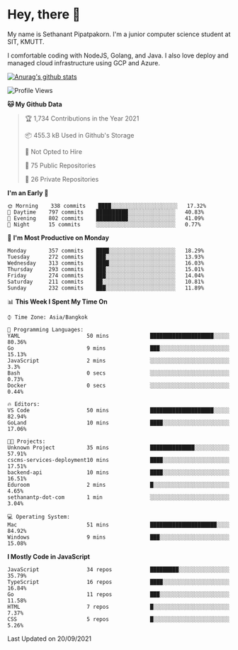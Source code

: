 # Hey, there 🙌
My name is Sethanant Pipatpakorn. I'm a junior computer science student at SIT, KMUTT.

I comfortable coding with NodeJS, Golang, and Java. I also love deploy and managed cloud infrastructure using GCP and Azure.


[![Anurag's github stats](https://github-readme-stats.vercel.app/api?username=thetkpark&count_private=true&show_icons=true&theme=tokyonight)](https://github.com/anuraghazra/github-readme-stats)

<!--START_SECTION:waka-->
![Profile Views](http://img.shields.io/badge/Profile%20Views-23-blue)

**🐱 My Github Data** 

> 🏆 1,734 Contributions in the Year 2021
 > 
> 📦 455.3 kB Used in Github's Storage 
 > 
> 🚫 Not Opted to Hire
 > 
> 📜 75 Public Repositories 
 > 
> 🔑 26 Private Repositories  
 > 
**I'm an Early 🐤** 

```text
🌞 Morning    338 commits    ████░░░░░░░░░░░░░░░░░░░░░   17.32% 
🌆 Daytime    797 commits    ██████████░░░░░░░░░░░░░░░   40.83% 
🌃 Evening    802 commits    ██████████░░░░░░░░░░░░░░░   41.09% 
🌙 Night      15 commits     ░░░░░░░░░░░░░░░░░░░░░░░░░   0.77%

```
📅 **I'm Most Productive on Monday** 

```text
Monday       357 commits    ████░░░░░░░░░░░░░░░░░░░░░   18.29% 
Tuesday      272 commits    ███░░░░░░░░░░░░░░░░░░░░░░   13.93% 
Wednesday    313 commits    ████░░░░░░░░░░░░░░░░░░░░░   16.03% 
Thursday     293 commits    ███░░░░░░░░░░░░░░░░░░░░░░   15.01% 
Friday       274 commits    ███░░░░░░░░░░░░░░░░░░░░░░   14.04% 
Saturday     211 commits    ██░░░░░░░░░░░░░░░░░░░░░░░   10.81% 
Sunday       232 commits    ███░░░░░░░░░░░░░░░░░░░░░░   11.89%

```


📊 **This Week I Spent My Time On** 

```text
⌚︎ Time Zone: Asia/Bangkok

💬 Programming Languages: 
YAML                     50 mins             ████████████████████░░░░░   80.36% 
Go                       9 mins              ███░░░░░░░░░░░░░░░░░░░░░░   15.13% 
JavaScript               2 mins              ░░░░░░░░░░░░░░░░░░░░░░░░░   3.3% 
Bash                     0 secs              ░░░░░░░░░░░░░░░░░░░░░░░░░   0.73% 
Docker                   0 secs              ░░░░░░░░░░░░░░░░░░░░░░░░░   0.44%

🔥 Editors: 
VS Code                  50 mins             ████████████████████░░░░░   82.94% 
GoLand                   10 mins             ████░░░░░░░░░░░░░░░░░░░░░   17.06%

🐱‍💻 Projects: 
Unknown Project          35 mins             ██████████████░░░░░░░░░░░   57.91% 
cscms-services-deployment10 mins             ████░░░░░░░░░░░░░░░░░░░░░   17.51% 
backend-api              10 mins             ████░░░░░░░░░░░░░░░░░░░░░   16.51% 
Eduroom                  2 mins              █░░░░░░░░░░░░░░░░░░░░░░░░   4.65% 
sethanantp-dot-com       1 min               ░░░░░░░░░░░░░░░░░░░░░░░░░   3.04%

💻 Operating System: 
Mac                      51 mins             █████████████████████░░░░   84.92% 
Windows                  9 mins              ███░░░░░░░░░░░░░░░░░░░░░░   15.08%

```

**I Mostly Code in JavaScript** 

```text
JavaScript               34 repos            █████████░░░░░░░░░░░░░░░░   35.79% 
TypeScript               16 repos            ████░░░░░░░░░░░░░░░░░░░░░   16.84% 
Go                       11 repos            ███░░░░░░░░░░░░░░░░░░░░░░   11.58% 
HTML                     7 repos             █░░░░░░░░░░░░░░░░░░░░░░░░   7.37% 
CSS                      5 repos             █░░░░░░░░░░░░░░░░░░░░░░░░   5.26%

```



 Last Updated on 20/09/2021
<!--END_SECTION:waka-->
